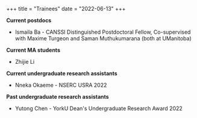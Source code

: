 +++
title = "Trainees"
date = "2022-06-13"
+++

**Current postdocs**

* Ismaila Ba - CANSSI Distinguished Postdoctoral Fellow, Co-supervised with Maxime Turgeon and Saman Muthukumarana (both at UManitoba)

**Current MA students**

* Zhijie Li

**Current undergraduate research assistants**

* Nneka Okaeme - NSERC USRA 2022

**Past undergraduate research assistants**

* Yutong Chen - YorkU Dean's Undergraduate Research Award 2022